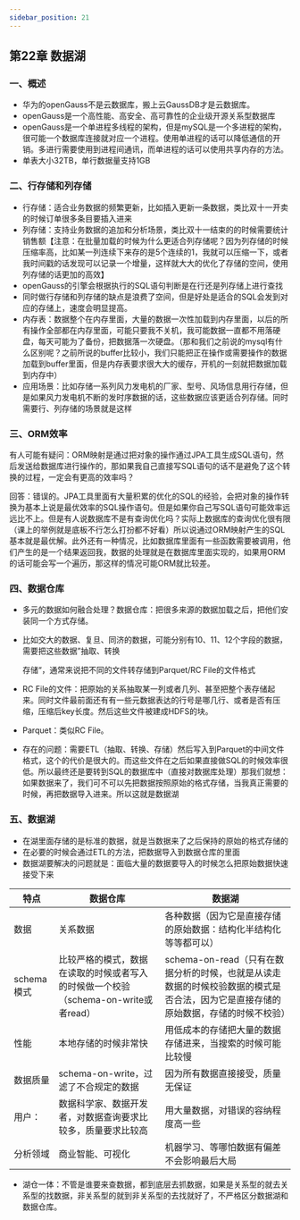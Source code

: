 ```yaml
---
sidebar_position: 21
---
```



## 第22章 数据湖

### 一、概述

- 华为的openGauss不是云数据库，搬上云GaussDB才是云数据库。
- openGauss是一个高性能、高安全、高可靠性的企业级开源关系型数据库
- openGauss是一个单进程多线程的架构，但是mySQL是一个多进程的架构，很可能一个数据库连接就对应一个进程。使用单进程的话可以降低通信的开销。多进行需要使用到进程间通讯，而单进程的话可以使用共享内存的方法。
- 单表大小32TB，单行数据量支持1GB

### 二、行存储和列存储

- 行存储：适合业务数据的频繁更新，比如插入更新一条数据，类比双十一开卖的时候订单很多条目要插入进来
- 列存储：支持业务数据的追加和分析场景，类比双十一结束的的时候需要统计销售额【注意：在批量加载的时候为什么更适合列存储呢？因为列存储的时候压缩率高，比如某一列连续下来存的是5个连续的1，我就可以压缩一下，或者我时间戳的话发现可以记录一个增量，这样就大大的优化了存储的空间，使用列存储的话更加的高效】
- openGauss的引擎会根据执行的SQL语句判断是在行还是列存储上进行查找
- 同时做行存储和列存储的缺点是浪费了空间，但是好处是适合的SQL会发到对应的存储上，速度会明显提高。
- 内存表：数据整个在内存里面，大量的数据一次性加载到内存里面，以后的所有操作全部都在内存里面，可能只要我不关机，我可能数据一直都不用落硬盘，每天可能为了备份，把数据落一次硬盘。（那和我们之前说的mysql有什么区别呢？之前所说的buffer比较小，我们只能把正在操作或需要操作的数据加载到buffer里面，但是内存表要求很大大的缓存，开机的一刻就把数据加载到内存中）
- 应用场景：比如存储一系列风力发电机的厂家、型号、风场信息用行存储，但是如果风力发电机不断的发时序数据的话，这些数据应该更适合列存储。同时需要行、列存储的场景就是这样

### 三、ORM效率

有人可能有疑问：ORM映射是通过把对象的操作通过JPA工具生成SQL语句，然后发送给数据库进行操作的，那如果我自己直接写SQL语句的话不是避免了这个转换的过程，一定会有更高的效率吗？

回答：错误的。JPA工具里面有大量积累的优化的SQL的经验，会把对象的操作转换为基本上说是最优效率的SQL操作语句。但是如果你自己写SQL语句可能效率远远比不上。但是有人说数据库不是有查询优化吗？实际上数据库的查询优化很有限（课上的举例就是底板不行怎么打扮都不好看）所以说通过ORM映射产生的SQL基本就是最优解。此外还有一种情况，比如数据库里面有一些函数需要被调用，他们产生的是一个结果返回我，数据的处理就是在数据库里面实现的，如果用ORM的话可能会写一个遍历，那这样的情况可能ORM就比较差。

### 四、数据仓库

- 多元的数据如何融合处理？数据仓库：把很多来源的数据加载之后，把他们安装同一个方式存储。

- 比如交大的数据、复旦、同济的数据，可能分别有10、11、12个字段的数据，需要把这些数据”抽取、转换

  存储“，通常来说把不同的文件转存储到Parquet/RC File的文件格式

- RC File的文件：把原始的关系抽取某一列或者几列、甚至把整个表存储起来。同时文件最前面还有有一些元数据表达的行号是哪几行、或者是否有压缩，压缩后key长度。然后这些文件被建成HDFS的块。

- Parquet：类似RC File。

- 存在的问题：需要ETL（抽取、转换、存储）然后写入到Parquet的中间文件格式，这个的代价是很大的。而这些文件在之后如果直接做SQL的时候效率很低。所以最终还是要转到SQL的数据库中（直接对数据库处理）那我们就想：如果数据来了，我们可不可以先把数据按照原始的格式存储，当我真正需要的时候，再把数据导入进来。所以这就是数据湖

### 五、数据湖

- 在湖里面存储的是标准的数据，就是当数据来了之后保持的原始的格式存储的
- 在必要的时候会通过ETL的方法，把数据导入到数据仓库的里面
- 数据湖要解决的问题就是：面临大量的数据要导入的时候怎么把原始数据快速接受下来

| 特点       | 数据仓库                                                     | 数据湖                                                       |
| ---------- | ------------------------------------------------------------ | ------------------------------------------------------------ |
| 数据       | 关系数据                                                     | 各种数据（因为它是直接存储的原始数据：结构化半结构化等等都可以） |
| schema模式 | 比较严格的模式，数据在读取的时候或者写入的时候做一个校验（schema-on-write或者read） | schema-on-read（只有在数据分析的时候，也就是从读走数据的时候校验数据的模式是否合法，因为它是直接存储的原始数据，存储的时候不校验） |
| 性能       | 本地存储的时候非常快                                         | 用低成本的存储把大量的数据存储进来，当搜索的时候可能比较慢   |
| 数据质量   | schema-on-write，过滤了不合规定的数据                        | 因为所有数据直接接受，质量无保证                             |
| 用户：     | 数据科学家、数据开发者，对数据查询要求比较多，质量要求比较高 | 用大量数据，对错误的容纳程度高一些                           |
| 分析领域   | 商业智能、可视化                                             | 机器学习、等哪怕数据有偏差不会影响最后大局                   |

- 湖仓一体：不管是谁要来查数据，都到底层去抓数据，如果是关系型的就去关系型的找数据，非关系型的就到非关系型的去找就好了，不严格区分数据湖和数据仓库。